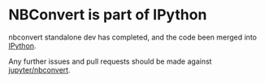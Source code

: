 # NBConvert is part of IPython

nbconvert standalone dev has completed,
and the code been merged into [IPython](https://github.com/ipython/ipython).

Any further issues and pull requests should be made against [jupyter/nbconvert](https://github.com/jupyter/nbconvert).
